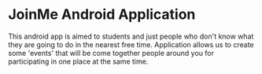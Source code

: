 # JoinMe Android Application
This android app is aimed to students and just people who don't know what they are going to do in the nearest free time. Application allows us to create some 'events' that will be come together people around you for participating in one place at the same time.
